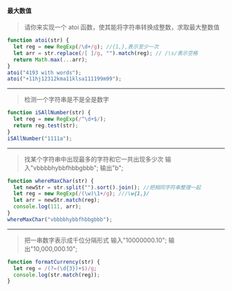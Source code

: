 #### 最大数值

> 请你来实现一个 atoi 函数，使其能将字符串转换成整数，求取最大整数值

```js
function atoi(str) {
  let reg = new RegExp(/\d+/g); //{1,},表示至少一次
  let arr = str.replace(/[ ]/g, "").match(reg); // /\s/表示空格
  return Math.max(...arr);
}
atoi("4193 with words");
atoi("+11hj12312kma11klsa111199m99");
```

---

> 检测一个字符串是不是全是数字

```js
function iSAllNumber(str) {
  let reg = new RegExp(/^\d+$/);
  return reg.test(str);
}
iSAllNumber("1111a");
```

---

> 找某个字符串中出现最多的字符和它一共出现多少次
> 输入"vbbbbhybbfhbbgbbb";
> 输出"b";

```js
function whereMaxChar(str) {
  let newStr = str.split("").sort().join(); //把相同字符串整理一起
  let reg = new RegExp(/(\w)\1+/g); ///\w{1,}/
  let arr = newStr.match(reg);
  console.log(111, arr);
}
whereMaxChar("vbbbbhybbfhbbgbbb");
```

---

> 把一串数字表示成千位分隔形式
> 输入"10000000.10";
> 输出"10,000,000.10";

```js
function formatCurrency(str) {
  let reg = /(?=(\d{3})+$)/g;
  console.log(str.match(reg));
}
```
